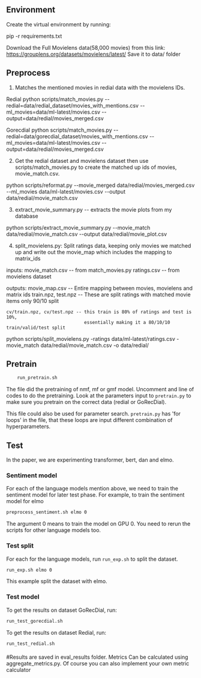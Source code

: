 ## Environment

Create the virtual environment by running:

pip -r requirements.txt

Download the Full Movielens data(58,000 movies) from this link: https://grouplens.org/datasets/movielens/latest/
Save it to data/ folder

## Preprocess
1) Matches the mentioned movies in redial data with the movielens IDs.

Redial
python scripts/match_movies.py --redial=data/redial_dataset/movies_with_mentions.csv --ml_movies=data/ml-latest/movies.csv --output=data/redial/movies_merged.csv

Gorecdial
python scripts/match_movies.py --redial=data/gorecdial_dataset/movies_with_mentions.csv --ml_movies=data/ml-latest/movies.csv --output=data/redial/movies_merged.csv

2) Get the redial dataset and movielens dataset then use scripts/match_movies.py to create the matched up ids of movies, movie_match.csv.

python scripts/reformat.py --movie_merged data/redial/movies_merged.csv --ml_movies data/ml-latest/movies.csv --output data/redial/movie_match.csv

3) extract_movie_summary.py -- extracts the movie plots from my database

python scripts/extract_movie_summary.py --movie_match data/redial/movie_match.csv --output data/redial/movie_plot.csv

4) split_movielens.py:  Split ratings data, keeping only movies we matched up and write out the
movie_map which includes the mapping to matrix_ids

inputs: movie_match.csv -- from match_movies.py
        ratings.csv -- from movielens dataset

outputs: movie_map.csv -- Entire mapping between movies, movielens and matrix ids
    train.npz, test.npz -- These are split ratings with matched movie items only 90/10 split

    cv/train.npz, cv/test.npz -- this train is 80% of ratings and test is 10%,
                                 essentially making it a 80/10/10 train/valid/test split


python scripts/split_movielens.py -ratings data/ml-latest/ratings.csv -movie_match data/redial/movie_match.csv -o data/redial/
## Pretrain
```bash
    run_pretrain.sh
```
The file did the pretraining of nmf, mf or gmf model. Uncomment and line of codes to do the pretraining.
Look at the parameters input to ```pretrain.py``` to make sure you pretrain on the correct data (redial or GoRecDial).

This file could also be used for parameter search. ```pretrain.py``` has 'for loops' in the file, that these loops are input
different combination of hyperparameters.

## Test
In the paper, we are experimenting transformer, bert, dan and elmo.
### Sentiment model
For each of the language models mention above, we need to train the sentiment model for later test phase.
For example, to train the sentiment model for elmo
```bash
preprocess_sentiment.sh elmo 0
```
The argument 0 means to train the model on GPU 0. You need to rerun the scripts for other language models too.

### Test split
For each for the language models, run ```run_exp.sh``` to split the dataset.
```bash
run_exp.sh elmo 0
```
This example split the dataset with elmo.

### Test model
To get the results on dataset GoRecDial, run:
```bash
run_test_gorecdial.sh
```

To get the results on dataset Redial, run:
```bash
run_test_redial.sh
```
####
#Results are saved in eval_results folder. Metrics Can be calculated using aggregate_metrics.py. Of course you can also implement your own metric calculator
